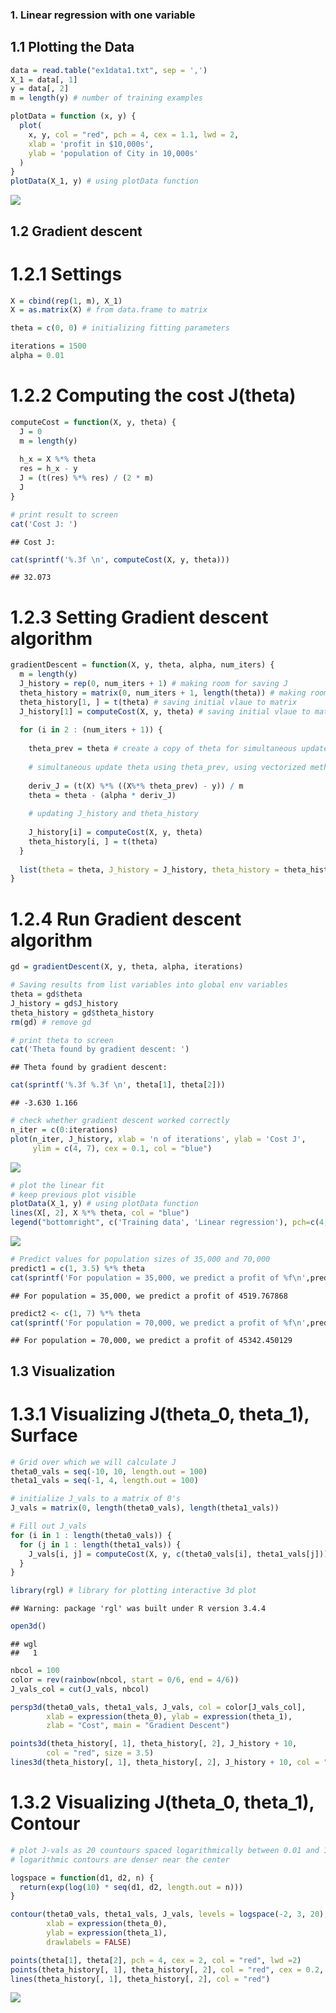 ### 1. Linear regression with one variable

1.1 Plotting the Data
---------------------

``` r
data = read.table("ex1data1.txt", sep = ',')
X_1 = data[, 1]
y = data[, 2]
m = length(y) # number of training examples

plotData = function (x, y) {
  plot(
    x, y, col = "red", pch = 4, cex = 1.1, lwd = 2,
    xlab = 'profit in $10,000s',
    ylab = 'population of City in 10,000s'
  )
}
plotData(X_1, y) # using plotData function
```

![](Coursera_ML_Assignment1_files/figure-markdown_github/plotting%20data-1.png)

1.2 Gradient descent
--------------------

1.2.1 Settings
==============

``` r
X = cbind(rep(1, m), X_1)
X = as.matrix(X) # from data.frame to matrix

theta = c(0, 0) # initializing fitting parameters

iterations = 1500
alpha = 0.01
```

1.2.2 Computing the cost J(theta)
=================================

``` r
computeCost = function(X, y, theta) {
  J = 0 
  m = length(y)
    
  h_x = X %*% theta
  res = h_x - y
  J = (t(res) %*% res) / (2 * m)
  J
}

# print result to screen
cat('Cost J: ')
```

    ## Cost J:

``` r
cat(sprintf('%.3f \n', computeCost(X, y, theta)))
```

    ## 32.073

1.2.3 Setting Gradient descent algorithm
========================================

``` r
gradientDescent = function(X, y, theta, alpha, num_iters) {
  m = length(y)
  J_history = rep(0, num_iters + 1) # making room for saving J
  theta_history = matrix(0, num_iters + 1, length(theta)) # making room for saving theta
  theta_history[1, ] = t(theta) # saving initial vlaue to matrix
  J_history[1] = computeCost(X, y, theta) # saving initial vlaue to matrix
  
  for (i in 2 : (num_iters + 1)) {
    
    theta_prev = theta # create a copy of theta for simultaneous update
    
    # simultaneous update theta using theta_prev, using vectorized method
    
    deriv_J = (t(X) %*% ((X%*% theta_prev) - y)) / m
    theta = theta - (alpha * deriv_J)
    
    # updating J_history and theta_history
    
    J_history[i] = computeCost(X, y, theta)
    theta_history[i, ] = t(theta)
  }
  
  list(theta = theta, J_history = J_history, theta_history = theta_history)
}
```

1.2.4 Run Gradient descent algorithm
====================================

``` r
gd = gradientDescent(X, y, theta, alpha, iterations)

# Saving results from list variables into global env variables
theta = gd$theta
J_history = gd$J_history
theta_history = gd$theta_history
rm(gd) # remove gd

# print theta to screen
cat('Theta found by gradient descent: ')
```

    ## Theta found by gradient descent:

``` r
cat(sprintf('%.3f %.3f \n', theta[1], theta[2]))
```

    ## -3.630 1.166

``` r
# check whether gradient descent worked correctly 
n_iter = c(0:iterations)
plot(n_iter, J_history, xlab = 'n of iterations', ylab = 'Cost J',
     ylim = c(4, 7), cex = 0.1, col = "blue")
```

![](Coursera_ML_Assignment1_files/figure-markdown_github/run%20gradient%20descent%20algorithm-1.png)

``` r
# plot the linear fit
# keep previous plot visible
plotData(X_1, y) # using plotData function
lines(X[, 2], X %*% theta, col = "blue")
legend("bottomright", c('Training data', 'Linear regression'), pch=c(4,NA),col=c("red","blue"), lty=c(NA,1) )
```

![](Coursera_ML_Assignment1_files/figure-markdown_github/plotting-1.png)

``` r
# Predict values for population sizes of 35,000 and 70,000
predict1 = c(1, 3.5) %*% theta
cat(sprintf('For population = 35,000, we predict a profit of %f\n',predict1*10000))
```

    ## For population = 35,000, we predict a profit of 4519.767868

``` r
predict2 <- c(1, 7) %*% theta
cat(sprintf('For population = 70,000, we predict a profit of %f\n',predict2*10000))
```

    ## For population = 70,000, we predict a profit of 45342.450129

1.3 Visualization
-----------------

1.3.1 Visualizing J(theta\_0, theta\_1), Surface
================================================

``` r
# Grid over which we will calculate J
theta0_vals = seq(-10, 10, length.out = 100)
theta1_vals = seq(-1, 4, length.out = 100)

# initialize J_vals to a matrix of 0's
J_vals = matrix(0, length(theta0_vals), length(theta1_vals))

# Fill out J_vals
for (i in 1 : length(theta0_vals)) {
  for (j in 1 : length(theta1_vals)) {
    J_vals[i, j] = computeCost(X, y, c(theta0_vals[i], theta1_vals[j]))
  }
}

library(rgl) # library for plotting interactive 3d plot
```

    ## Warning: package 'rgl' was built under R version 3.4.4

``` r
open3d()
```

    ## wgl 
    ##   1

``` r
nbcol = 100
color = rev(rainbow(nbcol, start = 0/6, end = 4/6))
J_vals_col = cut(J_vals, nbcol)

persp3d(theta0_vals, theta1_vals, J_vals, col = color[J_vals_col],
        xlab = expression(theta_0), ylab = expression(theta_1),
        zlab = "Cost", main = "Gradient Descent")

points3d(theta_history[, 1], theta_history[, 2], J_history + 10,
        col = "red", size = 3.5)
lines3d(theta_history[, 1], theta_history[, 2], J_history + 10, col = "red")
```

1.3.2 Visualizing J(theta\_0, theta\_1), Contour
================================================

``` r
# plot J-vals as 20 countours spaced logarithmically between 0.01 and 100
# logarithmic contours are denser near the center

logspace = function(d1, d2, n) {
  return(exp(log(10) * seq(d1, d2, length.out = n)))
}

contour(theta0_vals, theta1_vals, J_vals, levels = logspace(-2, 3, 20),
        xlab = expression(theta_0),
        ylab = expression(theta_1),
        drawlabels = FALSE)

points(theta[1], theta[2], pch = 4, cex = 2, col = "red", lwd =2)
points(theta_history[, 1], theta_history[, 2], col = "red", cex = 0.2, lwd = 1, pch =19)
lines(theta_history[, 1], theta_history[, 2], col = "red")
```

![](Coursera_ML_Assignment1_files/figure-markdown_github/contour-1.png)
